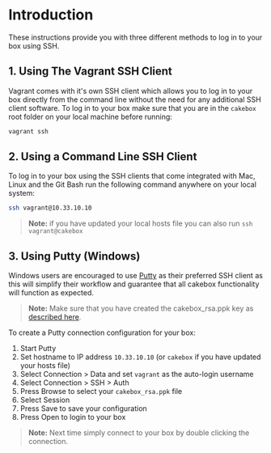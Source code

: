# Introduction

These instructions provide you with three different methods to
log in to your box using SSH.

## 1. Using The Vagrant SSH Client

Vagrant comes with it's own SSH client which allows you to log in to your box
directly from the command line without the need for any additional SSH client
software. To log in to your box make sure that you are in the ``cakebox`` root
folder on your local machine before running:

```bash
vagrant ssh
```

## 2. Using a Command Line SSH Client

To log in to your box using the SSH clients that come integrated with Mac, Linux
and the Git Bash run the following command anywhere on your local system:

```bash
ssh vagrant@10.33.10.10
```

> **Note:** if you have updated your local hosts file you can also run
> ``ssh vagrant@cakebox``
## 3. Using Putty (Windows)

Windows users are encouraged to use
[Putty](http://www.chiark.greenend.org.uk/~sgtatham/putty/download.html) as
their preferred SSH client as this will simplify their workflow and
guarantee that all cakebox functionality will function as expected.

> **Note:** Make sure that you have created the cakebox_rsa.ppk key as
> [described here](tutorials/hardening-box-authentication/#putty-users-windows).

To create a Putty connection configuration for your box:

1. Start Putty
2. Set hostname to IP address ``10.33.10.10`` (or ``cakebox`` if you have updated your hosts file)
3. Select Connection > Data and set ``vagrant`` as the auto-login username
4. Select Connection > SSH > Auth
5. Press Browse to select your ``cakebox_rsa.ppk`` file
6. Select Session
7. Press Save to save your configuration
8. Press Open to login to your box

> **Note:** Next time simply connect to your box by double clicking the connection.

